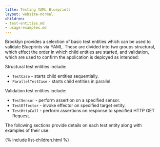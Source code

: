 ```yaml
---
title: Testing YAML Blueprints
layout: website-normal
children:
- test-entities.md
- usage-examples.md
---
```


Brooklyn provides a selection of basic test entities which can be used to validate Blueprints via YAML. These are divided into two groups structural, which effect the order in which child entities are started, and validation, which are used to confirm the application is deployed as intended:

Structural test entities include:

- `TestCase`  - starts child entities sequentially.
- `ParallelTestCase` - starts child entities in parallel.

Validation test entities include:

- `TestSensor` - perform assertion on a specified sensor.
- `TestEffector` - invoke effector on specified target entity.
- `TestHttpCall` - perform assertions on response to specified HTTP GET Request.

The following sections provide details on each test entity along with examples of their use.

{% include list-children.html %}

